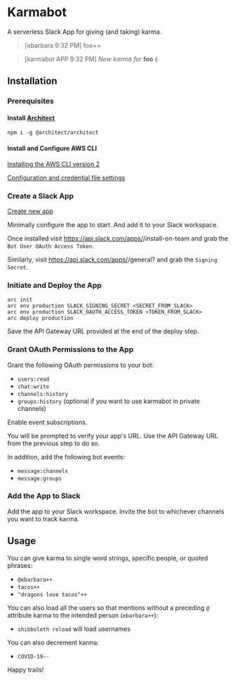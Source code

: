# Karmabot

A serverless Slack App for giving (and taking) karma.

> [ebarbara  9:32 PM] foo++

> [karmabot APP  9:32 PM] _New karma for_ **foo** `6`

## Installation

### Prerequisites

#### Install [Architect](http://arc.codes/)
```
npm i -g @architect/architect
```

#### Install and Configure AWS CLI
[Installing the AWS CLI version 2
](https://docs.aws.amazon.com/cli/latest/userguide/install-cliv2.html)

[Configuration and credential file settings
](https://docs.aws.amazon.com/cli/latest/userguide/cli-configure-files.html)

### Create a Slack App
[Create new app](https://api.slack.com/apps)

Minimally configure the app to start. And add it to your Slack workspace.

Once installed visit https://api.slack.com/apps/<YOURAPPID>/install-on-team and grab the `Bot User OAuth Access Token`.

Similarly, visit https://api.slack.com/apps/<YOURAPPID>/general? and grab the `Signing Secret`.

### Initiate and Deploy the App
```
arc init
arc env production SLACK_SIGNING_SECRET <SECRET_FROM_SLACK>
arc env production SLACK_OAUTH_ACCESS_TOKEN <TOKEN_FROM_SLACK>
arc deploy production 
```
Save the API Gateway URL provided at the end of the deploy step.

### Grant OAuth Permissions to the App
Grant the following OAuth permissions to your bot:
* `users:read`
* `chat:write`
* `channels:history`
* `groups:history` (optional if you want to use karmabot in private channels)

Enable event subscriptions.

You will be prompted to verify your app's URL. Use the API Gateway URL from the previous step to do so.

In addition, add the following bot events:

* `message:channels`
* `message:groups`

### Add the App to Slack
Add the app to your Slack workspace. Invite the bot to whichever channels you want to track karma.

## Usage
You can give karma to single word strings, specific people, or quoted phrases:
* `@ebarbara++`
* `tacos++`
* `"dragons love tacos"++`

You can also load all the users so that mentions without a preceding `@` attribute karma to the intended person (`ebarbara++`):
* `shibboleth reload` will load usernames

You can also decrement karma:
* `COVID-19--`

Happy trails!
